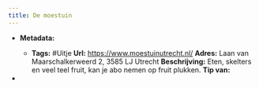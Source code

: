 ```yaml
---
title: De moestuin
---
```


- **Metadata:**
	 - **Tags:** #Uitje
**Url:** https://www.moestuinutrecht.nl/
**Adres:** Laan van Maarschalkerweerd 2, 3585 LJ Utrecht
**Beschrijving:**  Eten, skelters en veel teel fruit, kan je abo nemen op fruit plukken.
**Tip van:**

- 
